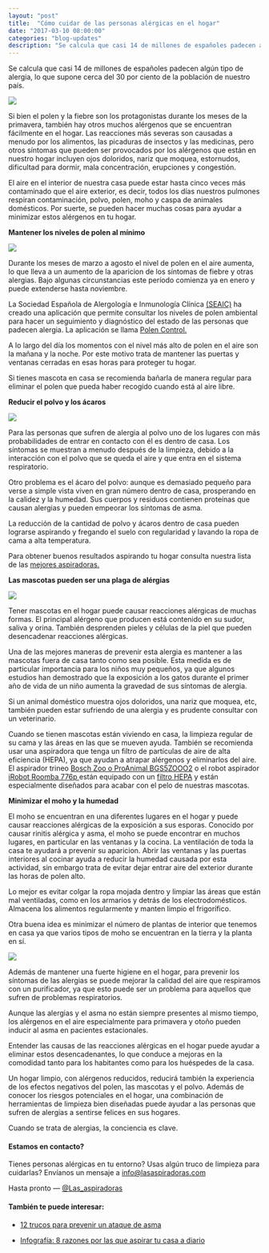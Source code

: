 ```yaml
---
layout: "post"
title:  "Cómo cuidar de las personas alérgicas en el hogar"
date: "2017-03-10 08:00:00"
categories: "blog-updates"
description: "Se calcula que casi 14 de millones de españoles padecen algún tipo de alergia, lo que supone cerca del 30 por ciento de la población de nuestro país."
---
```


Se calcula que casi 14 de millones de españoles padecen algún tipo de alergia, lo que supone cerca del 30 por ciento de la población de nuestro país.

![](https://s3-us-west-2.amazonaws.com/notion-static/f6577a9ab1db4851bdfd64acd9f68064/allergy-1738191_640.jpg)

Si bien el polen y la fiebre son los protagonistas durante los meses de la primavera, también hay otros muchos alérgenos que se encuentran fácilmente en el hogar.
Las reacciones más severas son causadas a menudo por los alimentos, las picaduras de insectos y las medicinas, pero otros síntomas que pueden ser provocados por los alérgenos que están en nuestro hogar incluyen ojos doloridos, nariz que moquea, estornudos, dificultad para dormir, mala concentración, erupciones y congestión.

El aire en el interior de nuestra casa puede estar hasta cinco veces más contaminado que el aire exterior, es decir, todos los días nuestros pulmones respiran contaminación, polvo, polen, moho y caspa de animales domésticos. Por suerte, se pueden hacer muchas cosas para ayudar a minimizar estos alérgenos en tu hogar.

 **Mantener los niveles de polen al mínimo**

![](https://s3-us-west-2.amazonaws.com/notion-static/da6173b1617a4908b204d1c56812659b/dandelion-761104_640.jpg)

Durante los meses de marzo a agosto el nivel de polen en el aire aumenta, lo que lleva a un aumento de la aparicion de los síntomas de fiebre y otras alergias. Bajo algunas circunstancias este período comienza ya en enero y puede extenderse hasta noviembre.

La Sociedad Española de Alergología e Inmunología Clínica [(SEAIC)](http://www.seaic.org/) ha creado una aplicación que permite consultar los niveles de polen ambiental para hacer un seguimiento y diagnóstico del estado de las personas que padecen alergia. La aplicación se llama [Polen Control.](http://www.polencontrol.com/) 	

A lo largo del día los momentos con el nivel más alto de polen en el aire son la mañana y la noche. Por este motivo trata de mantener las puertas y ventanas cerradas en esas horas para proteger tu hogar.

Si tienes mascota en casa se recomienda bañarla de manera regular para eliminar el polen que pueda haber recogido cuando está al aire libre. 					

 **Reducir el polvo y los ácaros** 							

![](https://s3-us-west-2.amazonaws.com/notion-static/b739f6a7fdba43769e52a0e0c880aa79/yellow-mite-847862_640.jpg)

Para las personas que sufren de alergia al polvo uno de los lugares con más probabilidades de entrar en contacto con él es dentro de casa. Los síntomas se muestran a menudo después de la limpieza, debido a la interacción con el polvo que se queda el aire y que entra en el sistema respiratorio.											

Otro problema es el ácaro del polvo: aunque es demasiado pequeño para verse a simple vista viven en gran número dentro de casa, prosperando en la calidez y la humedad. Sus cuerpos y residuos contienen proteínas que causan alergias y pueden empeorar los síntomas de asma.												

La reducción de la cantidad de polvo y ácaros dentro de casa pueden lograrse aspirando y fregando el suelo con regularidad y lavando la ropa de cama a alta temperatura.

Para obtener buenos resultados aspirando tu hogar consulta nuestra lista de las [ mejores aspiradoras.](http://www.lasaspiradoras.com/)

 **Las mascotas pueden ser una plaga de alérgias**

![](https://s3-us-west-2.amazonaws.com/notion-static/0c41644367094c7a83adcb7ad59d2a1c/cat-and-dog-775116_640.jpg)

Tener mascotas en el hogar puede causar reacciones alérgicas de muchas formas. El principal alérgeno que producen está contenido en su sudor, saliva y orina. También desprenden pieles y células de la piel que pueden desencadenar reacciones alérgicas. 			

Una de las mejores maneras de prevenir esta alergia es mantener a las mascotas fuera de casa tanto como sea posible. Esta medida es de particular importancia para los niños muy pequeños, ya que algunos estudios han demostrado que la exposición a los gatos durante el primer año de vida de un niño aumenta la gravedad de sus síntomas de alergia. 					 

Si un animal doméstico muestra ojos doloridos, una nariz que moquea, etc, también pueden estar sufriendo de una alergia y es prudente consultar con un veterinario.				

Cuando se tienen mascotas están viviendo en casa, la limpieza regular de su cama y las áreas en las que se mueven ayuda. También se recomienda usar una aspiradora que tenga un filtro de partículas de aire de alta eficiencia (HEPA), ya que ayudan a atrapar alérgenos y eliminarlos del aire. El aspirador trineo [Bosch Zoo o ProAnimal BGS5ZOOO2](http://www.lasaspiradoras.com/test-bosch-Zoo-o-ProAnimal-BGS5ZOOO2/) o el robot aspirador [iRobot Roomba 776p ](http://www.lasaspiradoras.com/test-iRobot-roomba-776p/) están equipado con un [filtro HEPA](https://es.wikipedia.org/wiki/HEPA) y están especialmente diseñados para acabar con el pelo de nuestras mascotas.

 **Minimizar el moho y la humedad** 					

El moho se encuentran en una diferentes lugares en el hogar y puede causar reacciones alérgicas de la exposición a sus esporas. Conocido por causar rinitis alérgica y asma, el moho se puede encontrar en muchos lugares, en particular en las ventanas y la cocina. La ventilación de toda la casa te ayudará a prevenir su aparicion.
Abrir las ventanas y las puertas interiores al cocinar ayuda a reducir la humedad causada por esta actividad, sin embargo trata de evitar dejar entrar aire del exterior durante las horas de polen alto.

Lo mejor es evitar colgar la ropa mojada dentro y limpiar las áreas que están mal ventiladas, como en los armarios y detrás de los electrodomésticos. Almacena los alimentos regularmente y manten limpio el frigorífico.												

Otra buena idea es minimizar el número de plantas de interior que tenemos en casa ya que varios tipos de moho se encuentran en la tierra y la planta en sí.						

![](https://s3-us-west-2.amazonaws.com/notion-static/ef49ddbe5424490ba9c186f9d1a90f33/plant-791052_640.jpg)

Además de mantener una fuerte higiene en el hogar, para prevenir los síntomas de las alergias se puede mejorar la calidad del aire que respiramos con un purificador, ya que esto puede ser un problema para aquellos que sufren de problemas respiratorios.

Aunque las alergias y el asma no están siempre presentes al mismo tiempo, los alérgenos en el aire especialmente para primavera y otoño pueden inducir al asma en pacientes estacionales.					

Entender las causas de las reacciones alérgicas en el hogar puede ayudar a eliminar estos desencadenantes, lo que conduce a mejoras en la comodidad tanto para los habitantes como para los huéspedes de la casa.

Un hogar limpio, con alérgenos reducidos, reducirá también la experiencia de los efectos negativos del polen, las mascotas y el polvo. Además de conocer los riesgos potenciales en el hogar, una combinación de herramientas de limpieza bien diseñadas puede ayudar a las personas que sufren de alergias a sentirse felices en sus hogares.

Cuando se trata de alergias, la conciencia es clave.

#### Estamos en contacto?

Tienes personas alérgicas en tu entorno? Usas algún truco de limpieza para cuidarlas?
Envíanos un mensaje a info@lasaspiradoras.com

Hasta pronto — [@Las_aspiradoras](https://twitter.com/Las_aspiradoras)

#### También te puede interesar:

- [12 trucos para prevenir un ataque de asma](http://www.lasaspiradoras.com/2017/04/25/12-trucos-para-prevenir-un-ataque-de-asma.html)

- [Infografía: 8 razones por las que aspirar tu casa a diario](http://www.lasaspiradoras.com/blog-updates/2017/03/17/8-razones-por-las-que-aspirar-tu-casa-a-diario.html)
